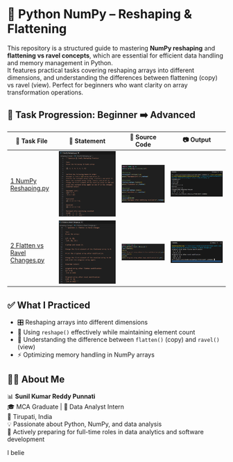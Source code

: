 # 🧵 Python NumPy – Reshaping & Flattening

This repository is a structured guide to mastering **NumPy reshaping** and **flattening vs ravel concepts**, which are essential for efficient data handling and memory management in Python.  
It features practical tasks covering reshaping arrays into different dimensions, and understanding the differences between flattening (copy) vs ravel (view). Perfect for beginners who want clarity on array transformation operations.

## 📂 Task Progression: Beginner ➡️ Advanced

| 🧪 Task File | 📄 Statement | 🧮 Source Code | 📷 Output |
|--------------|--------------|----------------|-----------|
[1 NumPy Reshaping.py](reshaping%20of%20arrays/1%20NumPy%20Reshaping.py) | ![📄 Statement](1%20NumPy%20Reshaping%20statement.png) | ![🧮 Source Code](1%20NumPy%20Reshaping%20sourcecode.png) | ![Output](1%20NumPy%20Reshaping%20output.png)  
[2 Flatten vs Ravel Changes.py](reshaping%20of%20arrays/2%20Flatten%20vs%20Ravel%20Changes.py) | ![📄 Statement](2%20Flatten%20vs%20Ravel%20Changes%20statement.py.png) |![🧮 Source Code](2%20Flatten%20vs%20Ravel%20Changes%20sourcecode%20.png) | ![Output](2%20Flatten%20vs%20Ravel%20Changes%20output.py.png)  

## ✅ What I Practiced
- 🎛️ Reshaping arrays into different dimensions  
- 🔄 Using `reshape()` effectively while maintaining element count  
- 🧩 Understanding the difference between `flatten()` (copy) and `ravel()` (view)  
- ⚡ Optimizing memory handling in NumPy arrays  

## 👨‍💻 About Me
📊 **Sunil Kumar Reddy Punnati**  
🎓 MCA Graduate | 💼 Data Analyst Intern  
📍 Tirupati, India  
💡 Passionate about Python, NumPy, and data analysis  
🚀 Actively preparing for full-time roles in data analytics and software development  

I belie
